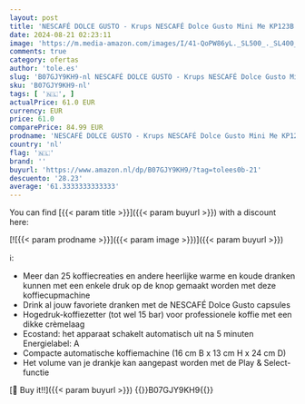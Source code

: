 ```yaml
---
layout: post
title: 'NESCAFÉ DOLCE GUSTO - Krups NESCAFÉ Dolce Gusto Mini Me KP123B  Automatische koffiemachine voor capsule  Compacte en geavanceerde hogedrukmachine  15 bar   Snelle en gemakkelijke bereiding  Grijs'
date: 2024-08-21 02:23:11
image: 'https://m.media-amazon.com/images/I/41-QoPW86yL._SL500_._SL400_.jpg'
comments: true
category: ofertas
author: 'tole.es'
slug: 'B07GJY9KH9-nl NESCAFÉ DOLCE GUSTO - Krups NESCAFÉ Dolce Gusto Mini Me...'
sku: 'B07GJY9KH9-nl'
tags: [ '🇳🇱', ]
actualPrice: 61.0 EUR
currency: EUR
price: 61.0
comparePrice: 84.99 EUR
prodname: 'NESCAFÉ DOLCE GUSTO - Krups NESCAFÉ Dolce Gusto Mini Me KP123B  Automatische koffiemachine voor capsule  Compacte en geavanceerde hogedrukmachine  15 bar   Snelle en gemakkelijke bereiding  Grijs'
country: 'nl'
flag: '🇳🇱'
brand: ''
buyurl: 'https://www.amazon.nl/dp/B07GJY9KH9/?tag=tolees0b-21'
descuento: '28.23'
average: '61.3333333333333'
---
```


You can find [{{< param title >}}]({{< param buyurl >}}) with a discount here:

[![{{< param prodname >}}]({{< param image >}})]({{< param buyurl >}})

ℹ️:

- Meer dan 25 koffiecreaties en andere heerlijke warme en koude dranken kunnen met een enkele druk op de knop gemaakt worden met deze koffiecupmachine
- Drink al jouw favoriete dranken met de NESCAFÉ Dolce Gusto capsules
- Hogedruk-koffiezetter (tot wel 15 bar) voor professionele koffie met een dikke crèmelaag
- Ecostand: het apparaat schakelt automatisch uit na 5 minuten Energielabel: A
- Compacte automatische koffiemachine (16 cm B x 13 cm H x 24 cm D)
- Het volume van je drankje kan aangepast worden met de Play & Select-functie

[🛒 Buy it!!]({{< param buyurl >}})
{{<world>}}B07GJY9KH9{{</world>}}
